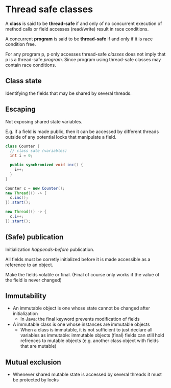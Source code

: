 
# Thread safe classes

A **class** is said to be **thread-safe** if and only of no concurrent execution of method calls or field accesses (read/write) result in race conditions.

A concurrent **program** is said to be **thread-safe** if and only if it is race condition free.

For any program p, p only accesses thread-safe *classes* does not imply that p is a thread-safe *program*.
Since program using thread-safe classes may contain race conditions.

## Class state

Identifying the fields that may be shared by several threads.

## Escaping

Not exposing shared state variables.

E.g. if a field is made public, then it can be accessed by different threads outside of any potential locks that manipulate a field.

```Java
class Counter {
  // class sate (variables)
  int i = 0;

  public synchronized void inc() {
    i++;
  }
}
```

```Java
Counter c = new Counter();
new Thread(() -> {
  c.inc();
}).start();

new Thread(() -> {
  c.i++;
}).start();
```

## (Safe) publication

Initialization *happends-before* publication.

All fields must be corretly initialized before it is made accessible as a reference to an object.

Make the fields volatile or final.
(Final of course only works if the value of the field is never changed)

## Immutability

- An immutable object is one whose state cannot be changed after initialization
    - In Java: the final keyword prevents modification of fields
- A immutable class is one whose instances are immutable objects
    - When a class is immutable, it is not sufficient to just declare all variables as immutable: immutable objects (final) fields can still hold refrences to mutable objects (e.g. another class object with fields that are mutable)

## Mutual exclusion

- Whenever shared mutable state is accessed by several threads it must be protected by locks
